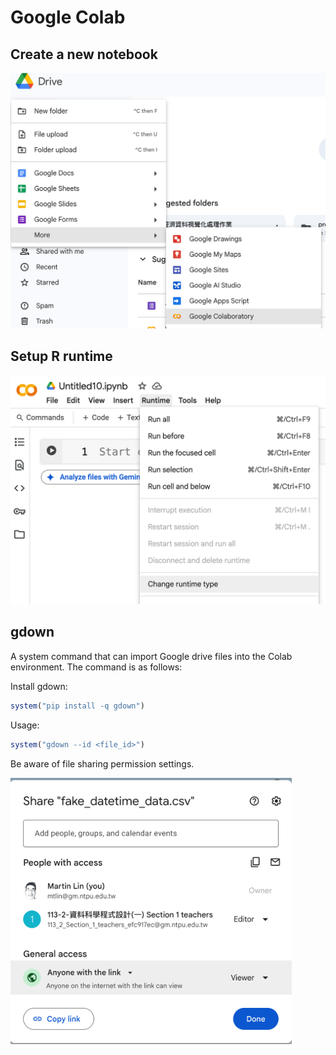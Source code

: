 # Google Colab

## Create a new notebook

<img src="../img/2025-05-14-14-41-39.png" width="600" alt="Create a new notebook"/>

## Setup R runtime

<img src="../img/2025-05-14-14-42-29.png" width="600" alt="Setup R runtime"/>

## gdown

A system command that can import Google drive files into the Colab environment. The command is as follows:

Install gdown:
```r
system("pip install -q gdown")
```

Usage:
```r
system("gdown --id <file_id>")
```

Be aware of file sharing permission settings. 

<img src="../img/2025-05-14-14-58-33.png" width="450">